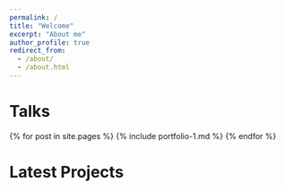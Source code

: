 ```yaml
---
permalink: /
title: "Welcome"
excerpt: "About me"
author_profile: true
redirect_from: 
  - /about/
  - /about.html
---
```


Talks
======

{% for post in site.pages %}
  {% include portfolio-1.md %}
{% endfor %}


Latest Projects
======
